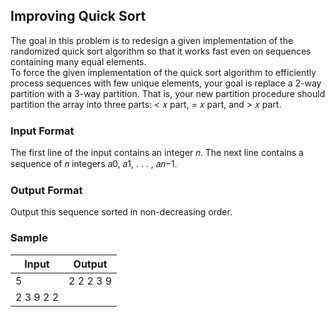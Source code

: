 ## Improving Quick Sort
The goal in this problem is to redesign a given implementation of the randomized
quick sort algorithm so that it works fast even on sequences containing
many equal elements.<br>
To force the given implementation of the quick sort algorithm to efficiently process sequences with
few unique elements, your goal is replace a 2-way partition with a 3-way partition. That is, your new
partition procedure should partition the array into three parts: < 𝑥 part, = 𝑥 part, and > 𝑥 part.

### Input Format
The first line of the input contains an integer 𝑛. The next line contains a sequence of 𝑛
integers 𝑎0, 𝑎1, . . . , 𝑎𝑛−1.

### Output Format
Output this sequence sorted in non-decreasing order.

### Sample
Input | Output
--- | ---
5 | 2 2 2 3 9
2 3 9 2 2 |
